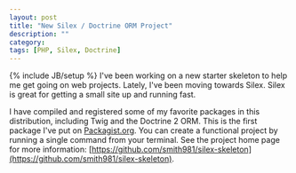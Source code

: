 ```yaml
---
layout: post
title: "New Silex / Doctrine ORM Project"
description: ""
category: 
tags: [PHP, Silex, Doctrine]
---
```

{% include JB/setup %}
I've been working on a new starter skeleton to help me get going on web projects. Lately, I've been moving towards Silex. Silex is great for getting a small site up and running fast.

I have compiled and registered some of my favorite packages in this distribution, including Twig and the Doctrine 2 ORM. This is the first package I've put on [Packagist.org](http://packagist.org). You can create a functional project by running a single command from your terminal. See the project home page for more information: [https://github.com/smith981/silex-skeleton](https://github.com/smith981/silex-skeleton).